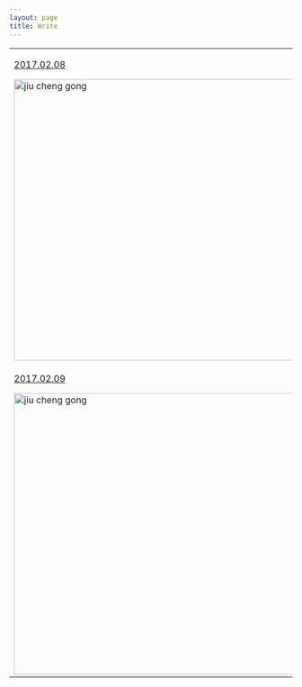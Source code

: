 ```yaml
---
layout: page
title: Write
---
```


<table>
<tr>
<td>
<p id="navigation">
<a href="">2017.02.08</a>
</p>
<img src="http://imglf2.ph.126.net/nEV0G3_8os50NFNRH3Yewg==/6632022141793679411.jpg" alt="jiu cheng gong" width="500"/>
</td>
</tr>
<tr>
<td>
<p id="navigation">
<a href="">2017.02.09</a>
</p>
<img src="http://imglf0.ph.126.net/fl5_tkZWggQ0Ot387XYJYQ==/6632192566096004859.jpg" alt="jiu cheng gong" width="500"/>
</td>
</tr>
</table>
